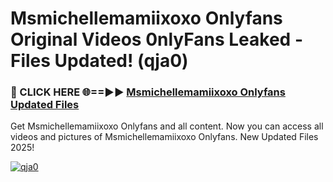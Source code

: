 # Msmichellemamiixoxo Onlyfans Original Videos 0nlyFans Leaked - Files Updated! (qja0)

<h3>🔴 CLICK HERE 🌐==►► <a href="https://tinyurl.com/2m67pmp6" rel="nofollow">Msmichellemamiixoxo Onlyfans Updated Files</a></h3>

Get Msmichellemamiixoxo Onlyfans and all content. Now you can access all videos and pictures of Msmichellemamiixoxo Onlyfans. New Updated Files 2025!

[![qja0](https://i.imgur.com/H4QAA4z.gif)](https://tinyurl.com/2m67pmp6)